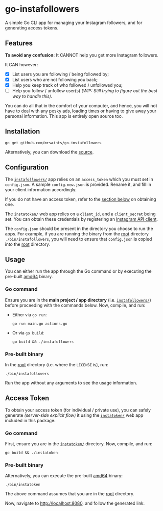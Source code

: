 # go-instafollowers

A simple Go CLI app for managing your Instagram followers, and for generating access tokens.


## Features

**To avoid any confusion:** It CANNOT help you get more Instagram followers.

It CAN however:

- [x] List users you are following / being followed by;
- [x] List users who are not following you back;
- [x] Help you keep track of who followed / unfollowed you;
- [ ] Help you follow / unfollow user(s) _(WIP: Still trying to figure out the best way to handle this)_.

You can do all that in the comfort of your computer, and hence, you will not have to deal with any pesky ads, loading times or having to give away your personal information. This app is entirely open source too.


## Installation

```shell
go get github.com/mrsaints/go-instafollowers
```

Alternatively, you can download the [source][].


## Configuration

The [`instafollowers/`][main] app relies on an `access_token` which you must set in `config.json`. A sample `config.new.json` is provided. Rename it, and fill in your client information accordingly.

If you do not have an access token, refer to the [section below](#access-token) on obtaining one.

The [`instatoken/`][instatoken] web app relies on a `client_id`, and a `client_secret` being set. You can obtain these credentials by registering an [Instagram API client][register].

The `config.json` should be present in the directory you choose to run the apps. For example, if you are running the binary from the [root][] directory `./bin/instafollowers`, you will need to ensure that `config.json` is copied into the [root][] directory.


## Usage

You can either run the app through the Go command or by executing the pre-built [amd64][] binary.

### Go command

Ensure you are in the **main project / app directory** (i.e. [`instafollowers/`][main]) before proceeding with the commands below. Now, compile, and run:

- Either via `go run`:

    ```shell
    go run main.go actions.go
    ```

- Or via `go build`:

    ```shell
    go build && ./instafollowers
    ```

### Pre-built binary

In the [root][] directory (i.e. where the `LICENSE` is), run:

```shell
./bin/instafollowers
```

Run the app without any arguments to see the usage information.


## Access Token

To obtain your access token (for individual / private use), you can safely generate _(server-side explicit flow)_ it using the [`instatoken/`][instatoken] web app included in this package.

### Go command

First, ensure you are in the [`instatoken/`][instatoken] directory. Now, compile, and run:

```shell
go build && ./instatoken
```

### Pre-built binary

Alternatively, you can execute the pre-built [amd64][] binary:

```shell
./bin/instatoken
```

The above command assumes that you are in the [root][] directory.

Now, navigate to [http://localhost:8080](http://localhost:8080), and follow the generated link.


[source]: https://github.com/MrSaints/go-instafollowers/archive/master.zip
[amd64]: https://github.com/MrSaints/go-instafollowers/tree/master/bin
[root]: https://github.com/MrSaints/go-instafollowers
[main]: https://github.com/MrSaints/go-instafollowers/tree/master/instafollowers
[instatoken]: https://github.com/MrSaints/go-instafollowers/tree/master/instatoken
[register]: https://instagram.com/developer/clients/manage/